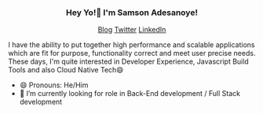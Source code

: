 <h3 align="center">Hey Yo!👋  I'm Samson Adesanoye!</h3>

<p align="center">
  <a href="https://hashnode.com/@Kingzamzon">Blog</a>
  <a href="https://twitter.com/kingzamzon">Twitter</a>
  <a href="https://www.linkedin.com/in/kingzamzon/">LinkedIn</a>
</p>

I have the ability to put together high performance and scalable applications which are fit for purpose, functionality correct and meet user
precise needs.
These days, I'm quite interested in Developer Experience, Javascript Build Tools and also Cloud Native Tech😄

- 😄 Pronouns: He/Him
- 🌱 I’m currently looking for role in Back-End development / Full Stack development

<!--
**kingzamzon/kingzamzon** is a ✨ _special_ ✨ repository because its `README.md` (this file) appears on your GitHub profile.

Here are some ideas to get you started:

- 🔭 I’m currently working on ...
- 🌱 I’m currently learning ...
- 👯 I’m looking to collaborate on ...
- 🤔 I’m looking for help with ...
- 💬 Ask me about ...
- 📫 How to reach me: ...
- 😄 Pronouns: ...
- ⚡ Fun fact: ...
-->
